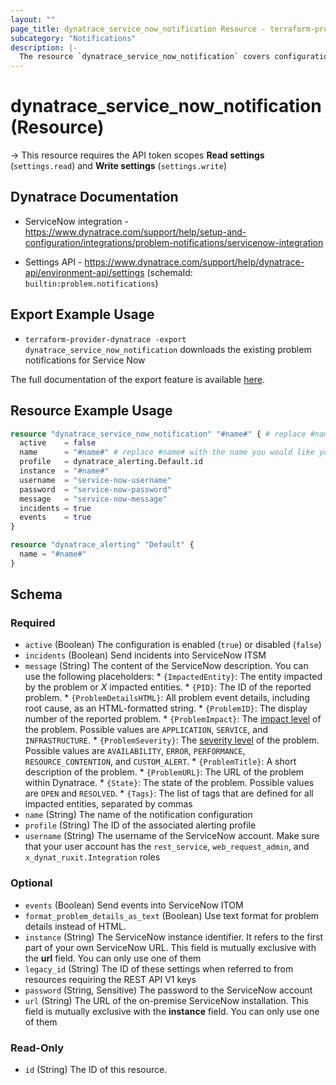 ```yaml
---
layout: ""
page_title: dynatrace_service_now_notification Resource - terraform-provider-dynatrace"
subcategory: "Notifications"
description: |-
  The resource `dynatrace_service_now_notification` covers configuration problem notifications sent to Service Now
---
```


# dynatrace_service_now_notification (Resource)

-> This resource requires the API token scopes **Read settings** (`settings.read`) and **Write settings** (`settings.write`)

## Dynatrace Documentation

- ServiceNow integration - https://www.dynatrace.com/support/help/setup-and-configuration/integrations/problem-notifications/servicenow-integration

- Settings API - https://www.dynatrace.com/support/help/dynatrace-api/environment-api/settings (schemaId: `builtin:problem.notifications`)

## Export Example Usage

- `terraform-provider-dynatrace -export dynatrace_service_now_notification` downloads the existing problem notifications for Service Now

The full documentation of the export feature is available [here](https://dt-url.net/h203qmc).

## Resource Example Usage

```terraform
resource "dynatrace_service_now_notification" "#name#" { # replace #name# with the name you would like your resource be known within your Terraform Module
  active    = false
  name      = "#name#" # replace #name# with the name you would like your entry to be displayed within the Dynatrace Web UI
  profile   = dynatrace_alerting.Default.id
  instance  = "#name#"
  username  = "service-now-username"
  password  = "service-now-password"
  message   = "service-now-message"
  incidents = true
  events    = true
}

resource "dynatrace_alerting" "Default" {
  name = "#name#"
}
```

<!-- schema generated by tfplugindocs -->
## Schema

### Required

- `active` (Boolean) The configuration is enabled (`true`) or disabled (`false`)
- `incidents` (Boolean) Send incidents into ServiceNow ITSM
- `message` (String) The content of the ServiceNow description. You can use the following placeholders:  * `{ImpactedEntity}`: The entity impacted by the problem or *X* impacted entities.  * `{PID}`: The ID of the reported problem.  * `{ProblemDetailsHTML}`: All problem event details, including root cause, as an HTML-formatted string.  * `{ProblemID}`: The display number of the reported problem.  * `{ProblemImpact}`: The [impact level](https://www.dynatrace.com/support/help/shortlink/impact-analysis) of the problem. Possible values are `APPLICATION`, `SERVICE`, and `INFRASTRUCTURE`.  * `{ProblemSeverity}`: The [severity level](https://www.dynatrace.com/support/help/shortlink/event-types) of the problem. Possible values are `AVAILABILITY`, `ERROR`, `PERFORMANCE`, `RESOURCE_CONTENTION`, and `CUSTOM_ALERT`.  * `{ProblemTitle}`: A short description of the problem.  * `{ProblemURL}`: The URL of the problem within Dynatrace.  * `{State}`: The state of the problem. Possible values are `OPEN` and `RESOLVED`.  * `{Tags}`: The list of tags that are defined for all impacted entities, separated by commas
- `name` (String) The name of the notification configuration
- `profile` (String) The ID of the associated alerting profile
- `username` (String) The username of the ServiceNow account.   Make sure that your user account has the `rest_service`, `web_request_admin`, and `x_dynat_ruxit.Integration` roles

### Optional

- `events` (Boolean) Send events into ServiceNow ITOM
- `format_problem_details_as_text` (Boolean) Use text format for problem details instead of HTML.
- `instance` (String) The ServiceNow instance identifier. It refers to the first part of your own ServiceNow URL. This field is mutually exclusive with the **url** field. You can only use one of them
- `legacy_id` (String) The ID of these settings when referred to from resources requiring the REST API V1 keys
- `password` (String, Sensitive) The password to the ServiceNow account
- `url` (String) The URL of the on-premise ServiceNow installation. This field is mutually exclusive with the **instance** field. You can only use one of them

### Read-Only

- `id` (String) The ID of this resource.
 